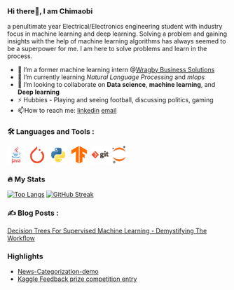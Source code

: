 ### Hi there👋, I am Chimaobi


a penultimate year Electrical/Electronics engineering student with industry focus in machine learning and deep learning. Solving a problem and gaining insights with the help of machine learning algorithms has always seemed to be a superpower for me. I am here to solve problems and learn in the process.


- 🔭 I’m a former machine learning intern @[Wragby Business Solutions](https://wragbysolutions.com/)
- 🌱 I’m currently learning *Natural Language Processing* and *mlops*
- 👯 I’m looking to collaborate on **Data science**, **machine learning**, and **Deep learning**
- ⚡ Hubbies - Playing and seeing football, discussing politics, gaming
- :mailbox:How to reach me: [linkedin](https://www.linkedin.com/in/chimaobi-okite-0aa9041bb/) [email](okitesamuel28@gmail.com)

### :hammer_and_wrench: Languages and Tools :
<div>
  <img src="https://github.com/devicons/devicon/blob/master/icons/java/java-original-wordmark.svg" title="Java" alt="Java" width="40" height="40"/>&nbsp;
  <img src="https://github.com/devicons/devicon/blob/master/icons/pytorch/pytorch-original.svg" title="Pytorch" alt="pytorch" width="40" height="40"/>&nbsp;
  <img src="https://github.com/devicons/devicon/blob/master/icons/python/python-original.svg" title="Python" alt="python" width="40" height="40"/>&nbsp;
  <img src="https://github.com/devicons/devicon/blob/master/icons/tensorflow/tensorflow-original.svg" title="Tensorflow" alt="Tensorflow" width="40"/>&nbsp;
  <img src="https://github.com/devicons/devicon/blob/master/icons/git/git-original-wordmark.svg" title="Git" **alt="Git" width="40" height="40"/>
  <img src="https://github.com/devicons/devicon/blob/master/icons/jupyter/jupyter-original.svg" title="Jupyter" **alt="Jupyter" width="40" height="40"/>
</div>

### :fire: My Stats
[![Top Langs](https://github-readme-stats.vercel.app/api/top-langs/?username=chimaobi-okite&layout=compact&theme=vision-friendly-dark)](https://github.com/anuraghazra/github-readme-stats)
[![GitHub Streak](http://github-readme-streak-stats.herokuapp.com?user=chimaobi-okite&theme=dark&background=000000)](https://git.io/streak-stats)

### :writing_hand: Blog Posts :
[Decision Trees For Supervised Machine Learning - Demystifying The Workflow](https://tealfeed.com/decision-trees-supervised-machine-learning-demystifying-83kuj)

### Highlights
* [News-Categorization-demo](https://huggingface.co/spaces/okite97/news-demo)
* [Kaggle Feedback prize competition entry](https://github.com/chimaobi-okite/Feedback_prize_Kaggle)
